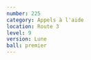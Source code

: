 ```yaml
---
number: 225
category: Appels à l'aide
location: Route 3
level: 9
version: Lune
ball: premier
---
```


